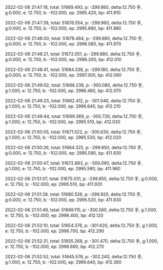 2022-02-06 21:47:18, total: 51669.493, p: -299.860, delta:12.750 手, g:0.000, e: 12.750, b: -102.000, ep: 2995.420, bp: 411.910

2022-02-06 21:47:39, total: 51676.554, p: -299.960, delta:12.750 手, g:0.000, e: 12.750, b: -102.000, ep: 2995.880, bp: 411.980

2022-02-06 21:48:00, total: 51678.484, p: -299.680, delta:12.750 手, g:0.000, e: 12.750, b: -102.000, ep: 2996.080, bp: 411.970

2022-02-06 21:48:21, total: 51672.051, p: -299.880, delta:12.750 手, g:0.000, e: 12.750, b: -102.000, ep: 2996.200, bp: 412.010

2022-02-06 21:48:41, total: 51684.338, p: -299.180, delta:12.750 手, g:0.000, e: 12.750, b: -102.000, ep: 2997.300, bp: 412.060

2022-02-06 21:49:02, total: 51666.238, p: -300.080, delta:12.750 手, g:1.000, e: 12.750, b: -102.000, ep: 2996.480, bp: 412.070

2022-02-06 21:49:23, total: 51662.412, p: -301.040, delta:12.750 手, g:1.000, e: 12.750, b: -102.000, ep: 2996.640, bp: 412.210

2022-02-06 21:49:44, total: 51669.369, p: -300.730, delta:12.750 手, g:1.000, e: 12.750, b: -102.000, ep: 2995.510, bp: 412.030

2022-02-06 21:50:05, total: 51671.522, p: -300.630, delta:12.750 手, g:1.000, e: 12.750, b: -102.000, ep: 2995.530, bp: 412.020

2022-02-06 21:50:26, total: 51664.325, p: -299.850, delta:12.750 手, g:0.000, e: 12.750, b: -102.000, ep: 2995.590, bp: 411.930

2022-02-06 21:50:47, total: 51672.863, p: -300.090, delta:12.750 手, g:1.000, e: 12.750, b: -102.000, ep: 2995.590, bp: 411.960

2022-02-06 21:51:07, total: 51675.031, p: -299.850, delta:12.750 手, g:0.000, e: 12.750, b: -102.000, ep: 2995.510, bp: 411.920

2022-02-06 21:51:28, total: 51680.526, p: -299.920, delta:12.750 手, g:0.000, e: 12.750, b: -102.000, ep: 2995.520, bp: 411.930

2022-02-06 21:51:49, total: 51669.115, p: -300.560, delta:12.750 手, g:1.000, e: 12.750, b: -102.000, ep: 2996.400, bp: 412.120

2022-02-06 21:52:10, total: 51654.376, p: -301.620, delta:12.750 手, g:1.000, e: 12.750, b: -102.000, ep: 2996.700, bp: 412.290

2022-02-06 21:52:31, total: 51655.268, p: -301.470, delta:12.750 手, g:1.000, e: 12.750, b: -102.000, ep: 2996.690, bp: 412.270

2022-02-06 21:52:52, total: 51645.578, p: -302.240, delta:12.750 手, g:1.000, e: 12.750, b: -102.000, ep: 2996.640, bp: 412.360